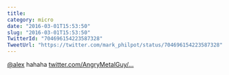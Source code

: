 ```yaml
---
title: 
category: micro
date: "2016-03-01T15:53:50"
slug: "2016-03-01T15:53:50"
TwitterId: "704696154223587328"
TweetUrl: "https://twitter.com/mark_philpot/status/704696154223587328"
---
```


[@alex](https://twitter.com/alex) hahaha
[twitter.com/AngryMetalGuy/…](https://twitter.com/AngryMetalGuy/status/704552974035587072)
